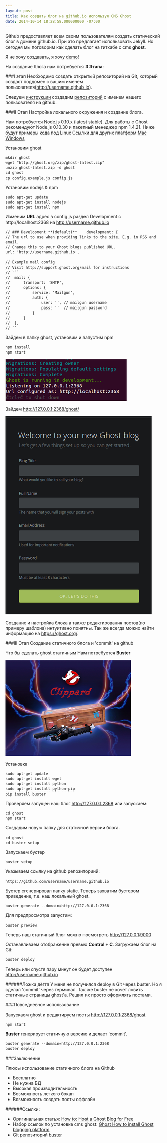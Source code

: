 ```yaml
---
layout: post
title: Как создать блог на github.io используя CMS Ghost
date: 2014-10-14 18:28:58.000000000 -07:00
---
```

Github предоставляет всем своим пользователям создать статический блог в домене github.io. При это предлагает использовать Jekyll. Но сегодня мы поговорим как сделать блог на гитхабе с cms **ghost**.

Я не хочу создавать, я хочу [demo](http://alexsdbk.github.io/)!

На создание блога нам потребуется **3 Этапа**:

###I этап
Необходимо создать открытый репозиторий на Git, который создаст поддомен с вашим именем пользователя(http://username.github.io).

Следуем [инструкции](https://pages.github.com/) создадим [репозиторий](https://github.com/new) c именем нашего пользователя на github.

###II Этап
Настройка локального окружения и создание блога.

Нам потребуется Node.js 0.10.x (latest stable). Для работы с Ghost рекомендуют Node.js 0.10.30 и пакетный менеджер npm 1.4.21. Ниже будут примеры кода под Linux Ссылки для других платформ:[Mac](http://support.ghost.org/installing-ghost-mac/) [Windows](http://support.ghost.org/installing-ghost-windows/)

Установим ghost

	mkdir ghost
	wget "http://ghost.org/zip/ghost-latest.zip"
	unzip ghost-latest.zip -d ghost
	cd ghost
	cp config.example.js config.js
    
Установим nodejs & npm

	sudo apt-get update
	sudo apt-get install nodejs
	sudo apt-get install npm

Изменим **URL** адрес в config.js раздел Development с http://localhost:2368 на http://username.github.io

	// ### Development **(default)**	development: {
    // The url to use when providing links to the site, E.g. in RSS and email.
    // Change this to your Ghost blogs published URL.
    url: 'http://username.github.io',

    // Example mail config
    // Visit http://support.ghost.org/mail for instructions
    // ```
    //  mail: {
    //      transport: 'SMTP',
    //      options: {
    //          service: 'Mailgun',
    //          auth: {
    //              user: '', // mailgun username
    //              pass: ''  // mailgun password
    //          }
    //      }
    //  },
    // ``
    
Зайдем в папку ghost, установим и запустим npm

	npm install
	npm start
    
![npm-start](/content/images/2014/10/npminstall.png)

Зайдем http://127.0.0.1:2368/ghost/

![ghost](/content/images/2014/10/ghost-wellcome.png)

Создание и настройка блока а также редактирования постов(по примеру шаблона) интуитивно понятны. Так же всегда можно найти информацию на https://ghost.org/.

###III Этап
Создание статичного блога и 'commit' на github

Что бы сделать ghost статичным Нам потребуется **Buster**

![buster](/content/images/2014/10/buster.png)

Установка

	sudo apt-get update
	sudo apt-get install wget
	sudo apt-get install python
	sudo apt-get install python-pip
	pip install buster

Проверяем запущен наш блог http://127.0.0.1:2368 или запускаем:

	cd ghost
	npm start

Создадим новую папку для статичной версии блога.

	cd ghost
	cd buster setup
    
Запускаем бустер

	buster setup

Указываем ссылку на github репозиториий:

	https://github.com/username/username.github.io 

Бустер сгенерировал папку static. Теперь захватим бустером приведение, т.е. наш локальный ghost.

	buster generate --domain=http://127.0.0.1:2368
    
Для предпросмотра запустим:

	buster preview 

Теперь наш статичный блог можно посмотреть http://127.0.0.1:9000

Останавливаем отображение превью **Control + C**. Загружаем блог на Git:

	buster deploy
    
Теперь или спустя пару минут он будет доступен http://username.github.io

######Ложка дёгтя
У меня не получился deploy в Git через buster. Но я сделал 'commit' через терминал.
Так же buster не хочет ловить статичные страницы ghost'a. Решил их просто оформлять постами.

###Повседневное использование

Запускаем ghost и редактируем посты http://127.0.0.1:2368/ghost

	npm start

**Buster** генерирует статичную версию и делает 'commit'.

	buster generate --domain=http://127.0.0.1:2368    
	buster deploy
    
###Заключение

Плюсы использование статичного блога на Github

* Бесплатно
* Не нужна БД
* Высокая производительность
* Возможность легкого бэкап
* Возможность создать посты оффлайн

######Cсылки:

* Оригинальная статья: [How to: Host a Ghost Blog for Free](http://talalanwar.com/host-a-ghost-blog-for-free/)
* Набор ссылок по установке cms ghost: [Ghost How to install Ghost blogging platform](http://ghost.centminmod.com/how-to-install-ghost-blogging-platform/)
* Git репозиторий [buster](https://github.com/axitkhurana/buster)
